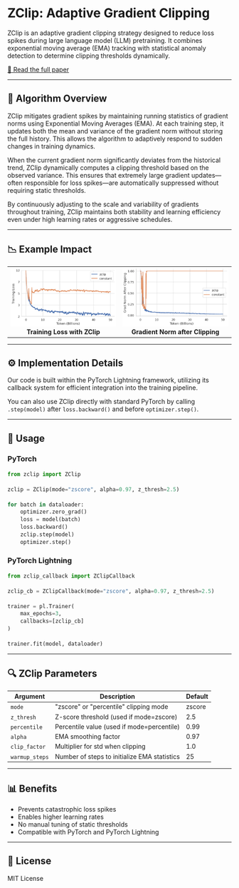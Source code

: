 # ZClip: Adaptive Gradient Clipping

ZClip is an adaptive gradient clipping strategy designed to reduce loss spikes during large language model (LLM) pretraining. It combines exponential moving average (EMA) tracking with statistical anomaly detection to determine clipping thresholds dynamically.

[📄 Read the full paper](https://your-paper-link-here.com)

---

## 🧠 Algorithm Overview

ZClip mitigates gradient spikes by maintaining running statistics of gradient norms using Exponential Moving Averages (EMA). At each training step, it updates both the mean and variance of the gradient norm without storing the full history. This allows the algorithm to adaptively respond to sudden changes in training dynamics.

When the current gradient norm significantly deviates from the historical trend, ZClip dynamically computes a clipping threshold based on the observed variance. This ensures that extremely large gradient updates—often responsible for loss spikes—are automatically suppressed without requiring static thresholds.

By continuously adjusting to the scale and variability of gradients throughout training, ZClip maintains both stability and learning efficiency even under high learning rates or aggressive schedules.

---

## 📉 Example Impact

<table>
<tr>
<td align="center">
<img src="./figures/3e3.png" width="400"/>
<br><b>Training Loss with ZClip</b>
</td>
<td align="center">
<img src="./figures/lr_3e3_after.png" width="400"/>
<br><b>Gradient Norm after Clipping</b>
</td>
</tr>
</table>

---

## ⚙️ Implementation Details

Our code is built within the PyTorch Lightning framework, utilizing its callback system for efficient integration into the training pipeline.

You can also use ZClip directly with standard PyTorch by calling `.step(model)` after `loss.backward()` and before `optimizer.step()`.

---

## 🧪 Usage

### PyTorch
```python
from zclip import ZClip

zclip = ZClip(mode="zscore", alpha=0.97, z_thresh=2.5)

for batch in dataloader:
    optimizer.zero_grad()
    loss = model(batch)
    loss.backward()
    zclip.step(model)
    optimizer.step()
```

### PyTorch Lightning
```python
from zclip_callback import ZClipCallback

zclip_cb = ZClipCallback(mode="zscore", alpha=0.97, z_thresh=2.5)

trainer = pl.Trainer(
    max_epochs=3,
    callbacks=[zclip_cb]
)

trainer.fit(model, dataloader)
```

---

## 🔍 ZClip Parameters

| Argument        | Description                                                 | Default |
|----------------|-------------------------------------------------------------|---------|
| `mode`         | "zscore" or "percentile" clipping mode                      | zscore  |
| `z_thresh`     | Z-score threshold (used if mode=zscore)                    | 2.5     |
| `percentile`   | Percentile value (used if mode=percentile)                 | 0.99    |
| `alpha`        | EMA smoothing factor                                        | 0.97    |
| `clip_factor`  | Multiplier for std when clipping                           | 1.0     |
| `warmup_steps` | Number of steps to initialize EMA statistics               | 25      |

---

## 📊 Benefits

- Prevents catastrophic loss spikes
- Enables higher learning rates
- No manual tuning of static thresholds
- Compatible with PyTorch and PyTorch Lightning

---

## 📜 License
MIT License
